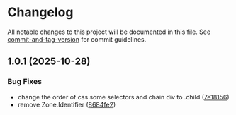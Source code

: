 # Changelog

All notable changes to this project will be documented in this file. See [commit-and-tag-version](https://github.com/absolute-version/commit-and-tag-version) for commit guidelines.

## 1.0.1 (2025-10-28)


### Bug Fixes

* change the order of css some selectors and chain div to .child ([7e18156](https://github.com/AzamAzis/cascade-01-cascade-fix/commit/7e18156d548be459ab8a85f4cbd99eb5625172d1))
* remove Zone.Identifier ([8684fe2](https://github.com/AzamAzis/cascade-01-cascade-fix/commit/8684fe273cffe9c362017911202a6274fa2d7395))
